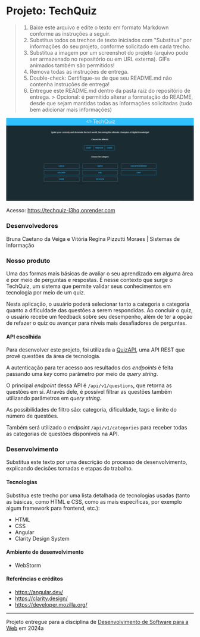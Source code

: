 # Projeto: TechQuiz

> 1. Baixe este arquivo e edite o texto em formato Markdown conforme as instruções a seguir.
> 2. Substitua todos os trechos de texto iniciados com "Substitua" por informações do seu projeto, conforme solicitado em cada trecho.
> 3. Substitua a imagem por um screenshot do projeto (arquivo pode ser armazenado no repositório ou em URL externa). GIFs animados também são permitidos!
> 4. Remova todas as instruções de entrega.
> 5. Double-check: Certifique-se de que seu README.md não contenha instruções de entrega!
> 6. Entregue este README.md dentro da pasta raiz do repositório de entrega.
     > Opcional: é permitido alterar a formatação do README, desde que sejam mantidas todas as informações solicitadas (tudo bem adicionar mais informações)

![img.png](img.png "Screenshot do projeto")

Acesso: https://techquiz-l3hq.onrender.com

### Desenvolvedores

Bruna Caetano da Veiga e Vitória Regina Pizzutti Moraes | Sistemas de Informação

### Nosso produto

Uma das formas mais básicas de avaliar o seu aprendizado em alguma área é por meio de perguntas e respostas. É nesse contexto
que surge o TechQuiz, um sistema que permite validar seus conhecimentos em tecnologia por meio de um quiz.

Nesta aplicação, o usuário poderá selecionar tanto a categoria a categoria quanto a dificuldade das questões a serem
respondidas. Ao concluir o quiz, o usuário recebe um feedback sobre seu desempenho, além de ter a opção de refazer o quiz ou
avançar para níveis mais desafiadores de perguntas.

#### API escolhida

Para desenvolver este projeto, foi utilizada a [QuizAPI](https://quizapi.io/), uma API REST que provê questões da área de tecnologia.

A autenticação para ter acesso aos resultados dos _endpoints_ é feita passando uma _key_ como parâmetro por meio de _query string_.

O principal _endpoint_ dessa API é ``/api/v1/questions``, que retorna as questões em si. Através dele, é possível filtrar as
questões também utilizando parâmetros em _query string_.

As possibilidades de filtro são: categoria, dificuldade, tags e limite do número de questões.

Também será utilizado o _endpoint_ ``/api/v1/categories`` para receber todas as categorias de questões disponíveis na API.

### Desenvolvimento

Substitua este texto por uma descrição do processo de desenvolvimento, explicando decisões tomadas e etapas do trabalho.

#### Tecnologias

Substitua este trecho por uma lista detalhada de tecnologias usadas (tanto as básicas, como HTML e CSS, como as mais específicas, por exemplo algum framework para frontend, etc.):

- HTML
- CSS
- Angular
- Clarity Design System

#### Ambiente de desenvolvimento

- WebStorm

#### Referências e créditos

- https://angular.dev/
- https://clarity.design/
- https://developer.mozilla.org/

---
Projeto entregue para a disciplina de [Desenvolvimento de Software para a Web](http://github.com/andreainfufsm/elc1090-2024a) em 2024a
